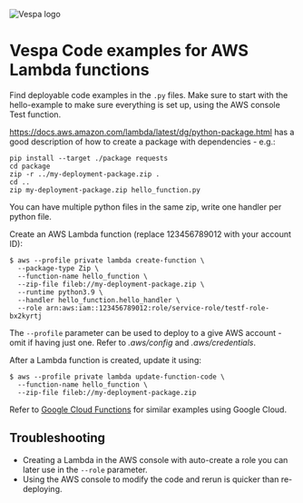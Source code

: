 
<!-- Copyright Yahoo. Licensed under the terms of the Apache 2.0 license. See LICENSE in the project root. -->

![Vespa logo](https://vespa.ai/assets/vespa-logo-color.png)

<!-- ToDo: this is work in progress.
  This repo will keep code snippets for easy management of Vespa artifacts like log files in AWS
-->


# Vespa Code examples for AWS Lambda functions

Find deployable code examples in the `.py` files.
Make sure to start with the hello-example to make sure everything is set up,
using the AWS console Test function.

https://docs.aws.amazon.com/lambda/latest/dg/python-package.html has a good description
of how to create a package with dependencies - e.g.:
```
pip install --target ./package requests
cd package
zip -r ../my-deployment-package.zip .
cd ..
zip my-deployment-package.zip hello_function.py
```
You can have multiple python files in the same zip,
write one handler per python file.

Create an AWS Lambda function (replace 123456789012 with your account ID):
```
$ aws --profile private lambda create-function \
  --package-type Zip \
  --function-name hello_function \
  --zip-file fileb://my-deployment-package.zip \
  --runtime python3.9 \
  --handler hello_function.hello_handler \
  --role arn:aws:iam::123456789012:role/service-role/testf-role-bx2kyrtj
```
The `--profile` parameter can be used to deploy to a give AWS account - omit if having just one.
Refer to _.aws/config_ and _.aws/credentials_.

After a Lambda function is created, update it using:
```
$ aws --profile private lambda update-function-code \
  --function-name hello_function \
  --zip-file fileb://my-deployment-package.zip
```

Refer to [Google Cloud Functions](../../google-cloud/cloud-functions) for similar examples using Google Cloud.


## Troubleshooting
* Creating a Lambda in the AWS console with auto-create a role you can later use in the `--role` parameter.
* Using the AWS console to modify the code and rerun is quicker than re-deploying.

